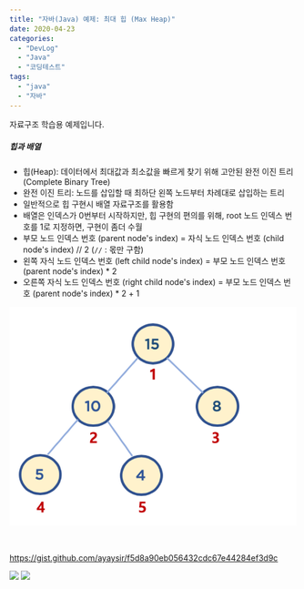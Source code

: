 ```yaml
---
title: "자바(Java) 예제: 최대 힙 (Max Heap)"
date: 2020-04-23
categories: 
  - "DevLog"
  - "Java"
  - "코딩테스트"
tags: 
  - "java"
  - "자바"
---
```


자료구조 학습용 예제입니다.

##### **힙과 배열**

- 힙(Heap): 데이터에서 최대값과 최소값을 빠르게 찾기 위해 고안된 완전 이진 트리(Complete Binary Tree)
- 완전 이진 트리: 노드를 삽입할 때 최하단 왼쪽 노드부터 차례대로 삽입하는 트리
- 일반적으로 힙 구현시 배열 자료구조를 활용함
- 배열은 인덱스가 0번부터 시작하지만, 힙 구현의 편의를 위해, root 노드 인덱스 번호를 1로 지정하면, 구현이 좀더 수월
- 부모 노드 인덱스 번호 (parent node's index) = 자식 노드 인덱스 번호 (child node's index) // 2 (`//` : 몫만 구함)
- 왼쪽 자식 노드 인덱스 번호 (left child node's index) = 부모 노드 인덱스 번호 (parent node's index) \* 2
- 오른쪽 자식 노드 인덱스 번호 (right child node's index) = 부모 노드 인덱스 번호 (parent node's index) \* 2 + 1

 ![](/assets/img/wp-content/uploads/2020/04/heap_array.png)

 

https://gist.github.com/ayaysir/f5d8a90eb056432cdc67e44284ef3d9c

 ![](/assets/img/wp-content/uploads/2020/04/스크린샷-2020-04-23-오후-8.26.45.png)  ![](/assets/img/wp-content/uploads/2020/04/스크린샷-2020-04-23-오후-8.50.22.png)

